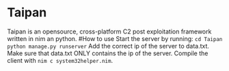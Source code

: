 # Taipan
Taipan is an opensource, cross-platform C2 post exploitation framework written in nim an python.
#How to use
Start the server by running:
`cd Taipan
python manage.py runserver`
Add the correct ip of the server to data.txt.
Make sure that data.txt ONLY contains the ip of the server.
Compile the client with `nim c system32helper.nim`.
